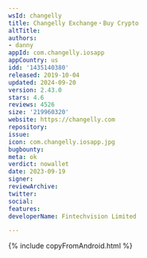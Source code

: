 ```yaml
---
wsId: changelly
title: Changelly Exchange・Buy Crypto
altTitle: 
authors:
- danny
appId: com.changelly.iosapp
appCountry: us
idd: '1435140380'
released: 2019-10-04
updated: 2024-09-20
version: 2.43.0
stars: 4.6
reviews: 4526
size: '219960320'
website: https://changelly.com
repository: 
issue: 
icon: com.changelly.iosapp.jpg
bugbounty: 
meta: ok
verdict: nowallet
date: 2023-09-19
signer: 
reviewArchive: 
twitter: 
social: 
features: 
developerName: Fintechvision Limited

---
```


{% include copyFromAndroid.html %}